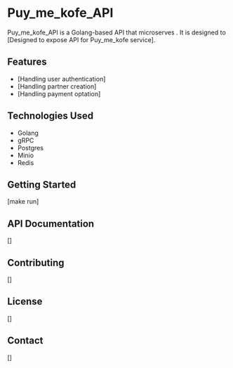 # Puy_me_kofe_API

Puy_me_kofe_API is a Golang-based API that microserves . It is designed to [Designed to expose API for Puy_me_kofe service].

## Features

- [Handling user authentication]
- [Handling partner creation]
- [Handling payment optation]

## Technologies Used

- Golang
- gRPC
- Postgres
- Minio
- Redis

## Getting Started

[make run]

## API Documentation

[]

## Contributing

[]

## License

[]

## Contact

[]


